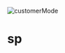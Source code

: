 ![customerMode](https://user-images.githubusercontent.com/52667698/120153240-70fcde80-c229-11eb-9919-97f6b3863eb7.png)
# sp
